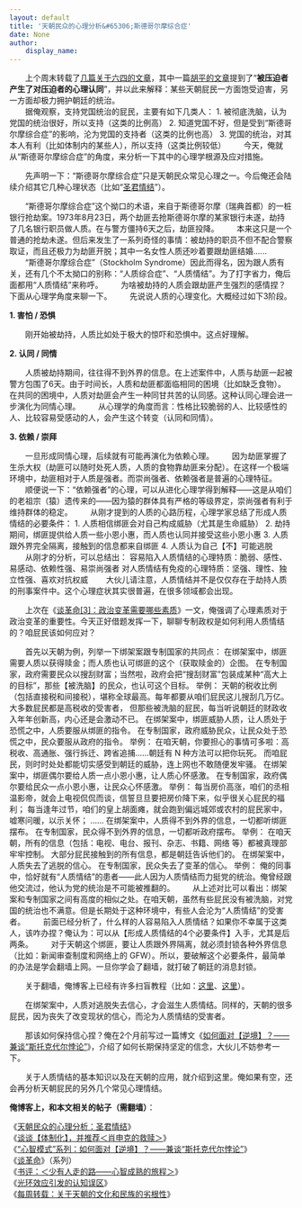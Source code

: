 ```yaml
---
layout: default
title: '天朝民众的心理分析&#65306;斯德哥尔摩综合症'
date: None
author:
    display_name: 
---
```


　　上个周末转载了[几篇关于六四的文章](https://program-think.blogspot.com/2012/06/weekly-share-6.html)，其中一篇[胡平的文章](https://plus.google.com/u/0/113559088971921339544/posts/Zv2Z6BVS1H4)提到了“**被压迫者产生了对压迫者的心理认同**”，并以此来解释：某些天朝屁民一方面饱受迫害，另一方面却极力拥护朝廷的统治。  
　　据俺观察，支持党国统治的屁民，主要有如下几类人： 1. 被彻底洗脑，认为党国的统治很好，所以支持（这类的比例高） 2. 知道党国不好，但是受到“斯德哥尔摩综合症”的影响，沦为党国的支持者（这类的比例也高） 3. 党国的统治，对其本人有利（比如体制内的某些人），所以支持（这类比例较低） 　　今天，俺就从“斯德哥尔摩综合症”的角度，来分析一下其中的心理学根源及应对措施。

　　先声明一下：“斯德哥尔摩综合症”只是天朝民众常见心理之一。今后俺还会陆续介绍其它几种心理状态（比如“[圣君情结](https://program-think.blogspot.com/2012/12/emperor-complex.html)”）。

　　“斯德哥尔摩综合症”这个拗口的术语，来自于斯德哥尔摩（瑞典首都）的一桩银行抢劫案。1973年8月23日，两个劫匪去抢斯德哥尔摩的某家银行未遂，劫持了几名银行职员做人质。在与警方僵持6天之后，劫匪投降。 　　本来这只是一个普通的抢劫未遂。但后来发生了一系列奇怪的事情：被劫持的职员不但不配合警察取证，而且还极力为劫匪开脱；其中一名女性人质还吵着要跟劫匪结婚...... 　　“斯德哥尔摩综合症”（Stockholm Syndrome）因此而得名，因为跟人质有关，还有几个不太拗口的别称：“人质综合症”、“人质情结”。为了打字省力，俺后面都用“人质情结”来称呼。 　　为啥被劫持的人质会跟劫匪产生强烈的感情捏？下面从心理学角度来聊一下。 　　先说说人质的心理变化。大概经过如下3阶段。

**1\. 害怕 / 恐惧**

　　刚开始被劫持，人质比如处于极大的惊吓和恐惧中。这点好理解。

**2\. 认同 / 同情**

　　人质被劫持期间，往往得不到外界的信息。在上述案件中，人质与劫匪一起被警方包围了6天。由于时间长，人质和劫匪都面临相同的困境（比如缺乏食物）。在共同的困境中，人质对劫匪会产生一种同甘共苦的认同感。这种认同心理会进一步演化为同情心理。 　　从心理学的角度而言：性格比较脆弱的人、比较感性的人、比较容易受感动的人，会产生这个转变（认同和同情）。

**3\. 依赖 / 崇拜**

　　一旦形成同情心理，后续就有可能再演化为依赖心理。 　　因为劫匪掌握了生杀大权（劫匪可以随时处死人质，人质的食物靠劫匪来分配）。在这样一个极端环境中，劫匪相对于人质是强者。而崇尚强者、依赖强者是普遍的心理特征。 　　顺便说一下：“依赖强者”的心理，可以从进化心理学得到解释——这是从咱们的老祖宗（猿）遗传来的——因为猿的群体具有严格的等级界定，崇尚强者有利于维持群体的稳定。 　　从刚才提到的人质的心路历程，心理学家总结了形成人质情结的必要条件： 1. 人质相信绑匪会对自己构成威胁（尤其是生命威胁） 2. 劫持期间，绑匪提供给人质一些小恩小惠，而人质也认同并接受这些小恩小惠 3. 人质跟外界完全隔离，接触到的信息都来自绑匪 4. 人质认为自己【不】可能逃脱 　　从刚才的分析，可以总结出： 容易陷入人质情结的心理特质：脆弱、感性、易感动、依赖性强、易崇尚强者 对人质情结有免疫的心理特质：坚强、理性、独立性强、喜欢对抗权威 　　大伙儿请注意，人质情结并不是仅仅存在于劫持人质的刑事案件中。这个心理症状其实很普遍，在很多领域都会出现。

　　上次在《[谈革命\[3\]：政治变革需要哪些素质](https://program-think.blogspot.com/2012/04/revolution-3.html)》一文，俺强调了心理素质对于政治变革的重要性。今天正好借题发挥一下，聊聊专制政权是如何利用人质情结的？咱屁民该如何应对？

　　首先以天朝为例，列举一下绑架案跟专制国家的共同点： 在绑架案中，绑匪需要人质以获得赎金；而人质也认可绑匪的这个（获取赎金的）企图。 在专制国家，政府需要民众以搜刮财富；当然啦，政府会把“搜刮财富”包装成某种“高大上的目标”，那些【被洗脑】的民众，也认可这个目标。 举例： 天朝的税收比例（包括直接税和间接税），堪称全球最高。每年都要从咱们屁民这儿搜刮几万亿。 大多数屁民都是高税收的受害者， 但那些被洗脑的屁民，每当听说朝廷的财政收入年年创新高，内心还是会激动不已。 在绑架案中，绑匪威胁人质，让人质处于恐慌之中，人质要服从绑匪的指令。 在专制国家，政府威胁民众，让民众处于恐慌之中，民众要服从政府的指令。 举例： 在咱天朝，你要担心的事情可多啦：高税收、高通胀、强行拆迁、跨省追捕......朝廷有 N 种方法可以把你玩死。 而咱屁民，则时时处处都能切实感受到朝廷的威胁，连上网也不敢随便发牢骚。 在绑架案中，绑匪偶尔要给人质一点小恩小惠，让人质心怀感激。 在专制国家，政府偶尔要给民众一点小恩小惠，让民众心怀感激。 举例： 每当房价高涨，咱们的丞相温影帝，就会上电视侃侃而谈，信誓旦旦要把房价降下来，似乎很关心屁民的福利； 每当逢年过节，咱们的皇上胡面瘫，就会跑到偏远城郊或农村的屁民家中，嘘寒问暖，以示关怀； ...... 在绑架案中，人质得不到外界的信息，一切都听绑匪摆布。 在专制国家，民众得不到外界的信息，一切都听政府摆布。 举例： 在咱天朝，所有的信息（包括：电视、电台、报刊、杂志、书籍、网络 等）都被真理部牢牢控制。 大部分屁民接触到的所有信息，都是朝廷告诉他们的。 在绑架案中，人质失去了逃脱的信心。 在专制国家，民众失去了变革的信心。 举例： 俺的同事中，恰好就有“人质情结”的患者——此人因为人质情结而力挺党的统治。俺曾经跟他交流过，他认为党的统治是不可能被推翻的。 　　从上述对比可以看出：绑架案和专制国家之间有高度的相似之处。在咱天朝，虽然有些屁民没有被洗脑，对党国的统治也不满意。但是长期处于这种环境中，有些人会沦为“人质情结”的受害者。 　　前面已经分析了，什么样的人容易陷入人质情结？如果你不幸属于这类人，该咋办捏？俺认为：可以从【形成人质情结的4个必要条件】入手，尤其是后两条。 　　对于天朝这个绑匪，要让人质跟外界隔离，就必须封锁各种外界信息（比如：新闻审查制度和网络上的 GFW）。所以，要破解这个必要条件，最简单的办法是学会翻墙上网。一旦你学会了翻墙，就打破了朝廷的消息封锁。

　　关于翻墙，俺博客上已经有许多扫盲教程（比如：[这里](https://program-think.blogspot.com/2009/05/how-to-break-through-gfw.html)、[这里](https://program-think.blogspot.com/2011/03/how-to-get-gfw-tools.html)）。

　　在绑架案中，人质对逃脱失去信心，才会滋生人质情结。同样的，天朝的很多屁民，因为丧失了改变现状的信心，而沦为人质情结的受害者。

　　那该如何保持信心捏？俺在2个月前写过一篇博文《[如何面对【逆境】？——兼谈“斯托克代尔悖论”](https://program-think.blogspot.com/2012/01/stockdale-paradox.html)》，介绍了如何长期保持坚定的信念，大伙儿不妨参考一下。

　　关于人质情结的基本知识以及在天朝的应用，就介绍到这里。俺如果有空，还会再分析天朝屁民的另外几个常见心理情结。

**俺博客上，和本文相关的帖子（需翻墙）**：

  
《[天朝民众的心理分析：圣君情结](https://program-think.blogspot.com/2012/12/emperor-complex.html)》  
《[谈谈【体制化】，并推荐＜肖申克的救赎＞](https://program-think.blogspot.com/2010/11/institutionalize.html)》  
《[“心智模式”系列：如何面对【逆境】？——兼谈“斯托克代尔悖论”](https://program-think.blogspot.com/2012/01/stockdale-paradox.html)》  
《[谈革命](https://program-think.blogspot.com/2011/12/revolution-0.html)》（系列）  
《[书评：＜少有人走的路——心智成熟的旅程＞](https://program-think.blogspot.com/2012/06/book-review-road-less-traveled.html)》  
《[光环效应引发的认知误区](https://program-think.blogspot.com/2009/05/halo-effect.html)》  
《[每周转载：关于天朝的文化和民族的劣根性](https://program-think.blogspot.com/2013/11/weekly-share-57.html)》

